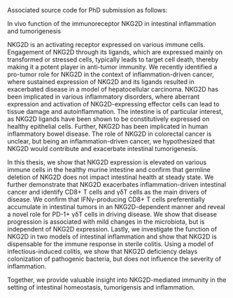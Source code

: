 Associated source code for PhD submission as follows:

In vivo function of the immunoreceptor NKG2D in intestinal inflammation and tumorigenesis

NKG2D is an activating receptor expressed on various immune cells. Engagement of NKG2D
through its ligands, which are expressed mainly on transformed or stressed cells, typically leads
to target cell death, thereby making it a potent player in anti-tumor immunity.
We recently identified a pro-tumor role for NKG2D in the context of inflammation-driven
cancer, where sustained expression of NKG2D and its ligands resulted in exacerbated disease
in a model of hepatocellular carcinoma.
NKG2D has been implicated in various inflammatory disorders, where aberrant expression 
and activation of NKG2D-expressing effector cells can lead to tissue damage and autoinflammation.
The intestine is of particular interest, as NKG2D ligands have been shown to be
constitutively expressed on healthy epithelial cells. Further, NKG2D has been implicated in
human inflammatory bowel disease. The role of NKG2D in colorectal cancer is unclear, but
being an inflammation-driven cancer, we hypothesized that NKG2D would contribute and exacerbate
intestinal tumorigenesis.

In this thesis, we show that NKG2D expression is elevated on various immune cells in the
healthy murine intestine and confirm that germline deletion of NKG2D does not impact intestinal
health at steady state. We further demonstrate that NKG2D exacerbates inflammation-driven
intestinal cancer and identify CD8+ T cells and γδT cells as the main drivers of disease.
We confirm that IFNγ-producing CD8+ T cells preferentially accumulate in intestinal tumors
in an NKG2D-dependent manner and reveal a novel role for PD-1+ γδT cells in driving disease.
We show that disease progression is associated with mild changes in the microbiota, but is
independent of NKG2D expression. Lastly, we investigate the function of NKG2D in two models
of intestinal inflammation and show that NKG2D is dispensable for the immune response
in sterile colitis. Using a model of infectious-induced colitis, we show that NKG2D deficiency
delays colonization of pathogenic bacteria, but does not influence the severity of inflammation.

Together, we provide valuable insight into NKG2D-mediated immunity in the setting of intestinal
homeostasis, tumorigensis and inflammation.
